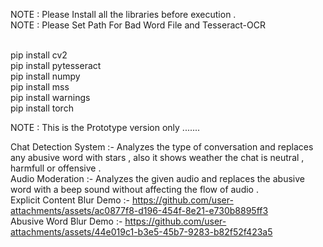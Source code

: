 NOTE : Please Install all the libraries before execution . <br />
NOTE : Please Set Path For Bad Word File and Tesseract-OCR <br />

 <br />pip install cv2
 <br />pip install pytesseract
 <br />pip install numpy
 <br />pip install mss
 <br />pip install warnings
 <br />pip install torch
 <br />

NOTE : This is the Prototype version only .......
 <br />

Chat Detection System :- Analyzes the type of conversation and replaces any abusive word with stars , also it shows weather the chat is neutral , harmfull or offensive .<br/>
Audio Moderation :- Analyzes the given audio and replaces the abusive word with a beep sound without affecting the flow of audio .
<br />Explicit Content Blur Demo :- https://github.com/user-attachments/assets/ac0877f8-d196-454f-8e21-e730b8895ff3
 <br />Abusive Word Blur Demo :- https://github.com/user-attachments/assets/44e019c1-b3e5-45b7-9283-b82f52f423a5


